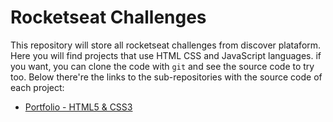 # Rocketseat Challenges

This repository will store all rocketseat challenges from discover plataform. Here you will find projects that use HTML CSS and JavaScript languages. if you want, you can clone the code with `git` and see the source code to try too. Below there're the links to the sub-repositories with the source code of each project:

- [Portfolio - HTML5 & CSS3](https://github.com/VictorSilva15/challenges/tree/main/portfolio)
